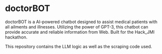 # doctorBOT

doctorBOT is a AI-powered chatbot designed to assist medical patients with all ailments and illnesses. Utilizing the power of GPT-3, this chatbot can provide accurate and reliable information from Web. Built for the Hack_JMI hackathon.

This repository contains the LLM logic as well as the scraping code used.

